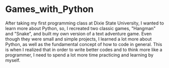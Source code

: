 # Games_with_Python

After taking my first programming class at Dixie State University, I wanted to learn more about Python, so, I recreated two classic games, "Hangman" and "Snake", and built my own version of a text adventure game. Even though they were small and simple projects, I learned a lot more about Python, as well as the fundamental concept of how to code in general. This is when I realized that in order to write better codes and to think more like a programmer, I need to spend a lot more time practicing and learning by myself.

